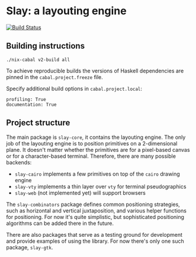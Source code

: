 # Slay: a layouting engine

[![Build Status](https://img.shields.io/travis/int-index/slay.svg)](https://travis-ci.org/int-index/slay)

## Building instructions

```
./nix-cabal v2-build all
```

To achieve reproducible builds the versions of Haskell dependencies are
pinned in the `cabal.project.freeze` file.

Specify additional build options in `cabal.project.local`:

```
profiling: True
documentation: True
```

## Project structure

The main package is `slay-core`, it contains the layouting engine.
The only job of the layouting engine is to position primitives on a
2-dimensional plane. It doesn't matter whether the primitives are for a
pixel-based canvas or for a character-based terminal. Therefore, there are many
possible backends:

* `slay-cairo` implements a few primitives on top of the `cairo` drawing engine
* `slay-vty` implements a thin layer over `vty` for terminal pseudographics
* `slay-web` (not implemented yet) will support browsers

The `slay-combinators` package defines common positioning strategies, such as
horizontal and vertical juxtaposition, and various helper functions for
positioning. For now it's quite simplistic, but sophisticated positioning
algorithms can be added there in the future.

There are also packages that serve as a testing ground for development and provide
examples of using the library. For now there's only one such package, `slay-gtk`.
